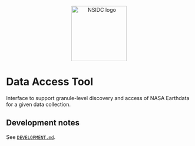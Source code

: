 <p align="center">
  <img alt="NSIDC logo" src="https://nsidc.org/themes/custom/nsidc/logo.svg" width="150" />
</p>

# Data Access Tool

Interface to support granule-level discovery and access of NASA Earthdata for a
given data collection.

## Development notes

See [`DEVELOPMENT.md`](./DEVELOPMENT.md).
